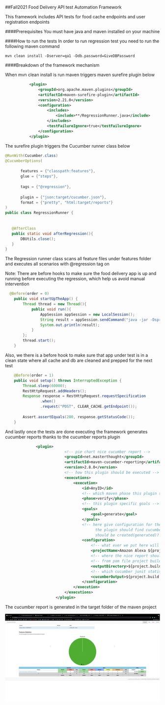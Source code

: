 ##Fall2021 Food Delivery API test Automation Framework

This framework includes API tests for food cache endpoints and user registration endpoints


####Prerequisites
You must have java and maven installed on your machine

####How to run the tests
In order to run regression test you need to run the following maven command

 ```shell script
mvn clean install -Dserver=qa1 -Ddb.password=GiveDBPassword
```

####Breakdown of the framework mechanism

When mvn clean install is run maven triggers maven surefire plugin below

 ```xml
            <plugin>
                <groupId>org.apache.maven.plugins</groupId>
                <artifactId>maven-surefire-plugin</artifactId>
                <version>2.21.0</version>
                <configuration>
                    <includes>
                        <include>**/RegressionRunner.java</include>
                    </includes>
                    <testFailureIgnore>true</testFailureIgnore>
                </configuration>
            </plugin>
```

The surefire plugin triggers the Cucumber runner class below

 ```java
@RunWith(Cucumber.class)
@CucumberOptions(

        features = {"classpath:features"},
        glue = {"steps"},

        tags = {"@regression"}, 

        plugin = {"json:target/cucumber.json"},
        format = {"pretty", "html:target/reports"}
)
public class RegressionRunner {


    @AfterClass
    public static void afterRegression(){
        DBUtils.close();
    }
}
```

The Regression runner class scans all feature files under features folder and executes all scenarios with @regression tag
on

Note:
There are before hooks to make sure the food delivery app is up and running before executing the regression, which 
help us avoid manual intervention 

```java
  @Before(order = 0)
    public void startUpTheApp() {
        Thread thread = new Thread(){
            public void run(){
                AppSession appSession = new LocalSession();
                String result = appSession.sendCommand("java -jar -Dspring.datasource.url=jdbc:mysql://3.131.35.165:3306/food_delivery_askar /Users/askarmusakunov/Desktop/FoodDelivery/food_delivery-3.2.1.jar &");
                System.out.println(result);
            }
        };
        thread.start();
    }
```


Also, we there is a before hook to make sure that app under test is in a clean state where all cache and db are 
cleaned and prepped for the next test

```java
    @Before(order = 1)
    public void setup() throws InterruptedException {
        Thread.sleep(60000);
        RestHttpRequest.addHeaders();
        Response response = RestHttpRequest.requestSpecification
                .when()
                .request("POST", CLEAR_CACHE.getEndpoint());

        Assert.assertEquals(200, response.getStatusCode());
    }
```

And lastly once the tests are done executing the framework generates cucumber reports thanks to the cucumber reports plugin

 ```xml
               <plugin>
                            <!-- pie chart nice cucumber report -->
                            <groupId>net.masterthought</groupId>
                            <artifactId>maven-cucumber-reporting</artifactId>
                            <version>2.8.0</version>
                            <!-- how this plugin should be executed -->
                            <executions>
                                <execution>
                                    <id>AnyID</id>
                                    <!-- which maven phase this plugin should be executed -->
                                    <phase>verify</phase>
                                    <!-- this plugin specific goals -->
                                    <goals>
                                        <goal>generate</goal>
                                    </goals>
                                    <!-- here give configuration for the report like name, where
                                          the plugin should find cucumber.json and where the final nice report
                                          should be created(generated)? -->
                                    <configuration>
                                        <!-- what ever we put here will appear in the report title -->
                                        <projectName>Amazon Alexa ${project.version}</projectName>
                                        <!-- where the nice report should be generated in? -->
                                        <!-- from pom file project build directory is target folder -->
                                        <outputDirectory>${project.build.directory}/fall2020CucumberReport</outputDirectory>
                                        <!-- which cucumber junit statistics from runner class should I use? -->
                                        <cucumberOutput>${project.build.directory}/cucumber.json</cucumberOutput>
                                    </configuration>
                                </execution>
                            </executions>
                        </plugin>
```
The cucumber report is generated in the target folder of the maven project

![Alt text](src/main/resources/images/CucumberReports.png?raw=true "Optional Title")